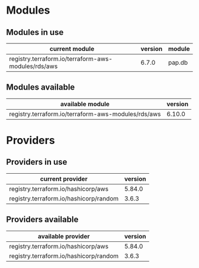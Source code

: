 # Modules

## Modules in use

current module | version | module
-------------- | ------- | ------
registry.terraform.io/terraform-aws-modules/rds/aws | 6.7.0 | pap.db

## Modules available

available module | version
---------------- | -------
registry.terraform.io/terraform-aws-modules/rds/aws | 6.10.0

# Providers

## Providers in use

current provider | version
---------------- | -------
registry.terraform.io/hashicorp/aws | 5.84.0
registry.terraform.io/hashicorp/random | 3.6.3

## Providers available

available provider | version
------------------ | -------
registry.terraform.io/hashicorp/aws | 5.84.0
registry.terraform.io/hashicorp/random | 3.6.3
